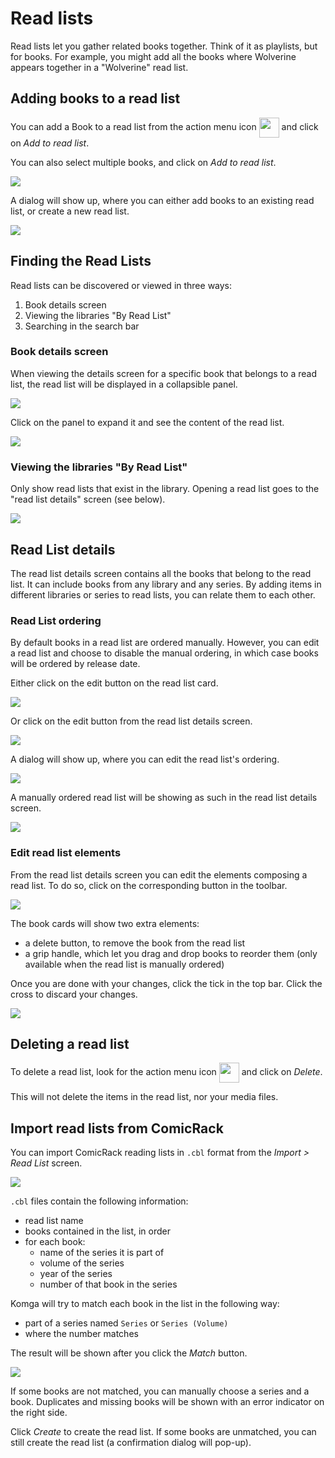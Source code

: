# Read lists

Read lists let you gather related books together. Think of it as playlists, but for books. For example, you might add all the books where Wolverine appears together in a "Wolverine" read list.

## Adding books to a read list

You can add a Book to a read list from the action menu icon <img src="/assets/media/guides/action-menu-icon.png" style="vertical-align: middle" height="32" /> and click on _Add to read list_.

You can also select multiple books, and click on _Add to read list_.

<img src="/assets/media/guides/readlists/multiselect-add-readlist.png" style="vertical-align: middle;max-height: 80px" />

A dialog will show up, where you can either add books to an existing read list, or create a new read list.

<img src="/assets/media/guides/readlists/add-readlist-dialog.png" style="vertical-align: middle;max-height: 300px"/>

## Finding the Read Lists

Read lists can be discovered or viewed in three ways:
1. Book details screen
2. Viewing the libraries "By Read List"
3. Searching in the search bar

### Book details screen

When viewing the details screen for a specific book that belongs to a read list, the read list will be displayed in a collapsible panel.

<img src="/assets/media/guides/readlists/book-readlist-collapsed.png" style="vertical-align: middle;max-height:300px" />

Click on the panel to expand it and see the content of the read list.

<img src="/assets/media/guides/readlists/book-readlist-expanded.png" style="vertical-align: middle;max-height:300px" />

### Viewing the libraries "By Read List"

Only show read lists that exist in the library. Opening a read list goes to the "read list details" screen (see below).

<img src="/assets/media/guides/readlists/browse-readlists.png" style="vertical-align: middle;max-height:100px" />

## Read List details

The read list details screen contains all the books that belong to the read list. It can include books from any library and any series. By adding items in different libraries or series to read lists, you can relate them to each other.

### Read List ordering

By default books in a read list are ordered manually. However, you can edit a read list and choose to disable the manual ordering, in which case books will be ordered by release date.

Either click on the edit button on the read list card.

<img src="/assets/media/guides/readlists/readlist-edit-card.png" style="vertical-align: middle;max-height:300px" />

Or click on the edit button from the read list details screen.

<img src="/assets/media/guides/readlists/readlist-edit-button.png" style="vertical-align: middle;max-height:60px" />

A dialog will show up, where you can edit the read list's ordering.

<img src="/assets/media/guides/readlists/readlist-edit-dialog.png" style="vertical-align: middle;max-height:300px" />

A manually ordered read list will be showing as such in the read list details screen.

<img src="/assets/media/guides/readlists/readlist-manual-ordering.png" style="vertical-align: middle;max-height:50px" />

### Edit read list elements

From the read list details screen you can edit the elements composing a read list. To do so, click on the corresponding button in the toolbar.

<img src="/assets/media/guides/readlists/readlist-edit-elements-button.png" style="vertical-align: middle;max-height:80px" />

The book cards will show two extra elements:
- a delete button, to remove the book from the read list
- a grip handle, which let you drag and drop books to reorder them (only available when the read list is manually ordered)

Once you are done with your changes, click the tick in the top bar. Click the cross to discard your changes.

<img src="/assets/media/guides/readlists/readlist-edit-elements.png" style="vertical-align: middle;max-height:400px" />

## Deleting a read list

To delete a read list, look for the action menu icon <img src="/assets/media/guides/action-menu-icon.png" style="vertical-align: middle" height="32" /> and click on _Delete_.

This will not delete the items in the read list, nor your media files.

## Import read lists from ComicRack

You can import ComicRack reading lists in `.cbl` format from the _Import > Read List_ screen.

<img src="/assets/media/guides/readlists/import.png" style="vertical-align: middle;max-height:400px" />

`.cbl` files contain the following information:
- read list name
- books contained in the list, in order
- for each book:
    - name of the series it is part of
    - volume of the series
    - year of the series
    - number of that book in the series

Komga will try to match each book in the list in the following way:
- part of a series named `Series` or `Series (Volume)`
- where the number matches

The result will be shown after you click the _Match_ button.

<img src="/assets/media/guides/readlists/import-results.png" style="vertical-align: middle;max-height:500px" />

If some books are not matched, you can manually choose a series and a book. Duplicates and missing books will be shown with an error indicator on the right side.

Click _Create_ to create the read list. If some books are unmatched, you can still create the read list (a confirmation dialog will pop-up).